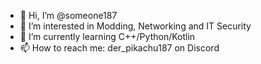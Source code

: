 - 👋 Hi, I’m @someone187
- 👀 I’m interested in Modding, Networking and IT Security
- 🌱 I’m currently learning C++/Python/Kotlin
- 📫 How to reach me: der_pikachu187 on Discord
